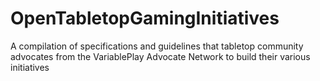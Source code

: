 # OpenTabletopGamingInitiatives
A compilation of specifications and guidelines that tabletop community advocates from the VariablePlay Advocate Network to build their various initiatives
